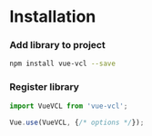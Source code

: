 # Installation

### Add library to project
```sh
npm install vue-vcl --save
```

### Register library
```javascript
import VueVCL from 'vue-vcl';

Vue.use(VueVCL, {/* options */});
```
